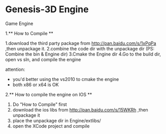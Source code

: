 Genesis-3D Engine
===========

Game Engine


1.** How to Compile **

1.download the third party package from http://pan.baidu.com/s/1xPqPa ,then unpackage it.
2.combine the code dir with the unpackage dir (PS: Combine the bin & Engine dir)
3.Cmake the Engine dir
4.Go to the build dir, open vs sln, and compile the engine

attention:
* you'd better using the vs2010 to cmake the engine
* both x86 or x64 is OK

2.** How to compile the engine on IOS **

1. Do "How to Compile" first
2. download the ios libs from http://pan.baidu.com/s/15WKRh ,then unpackage it
3. place the unpackage dir in Engine/extlibs/
4. open the XCode project and compile
